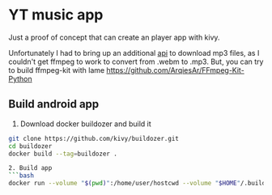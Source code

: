 # YT music app
Just a proof of concept that can create an player app with kivy.


Unfortunately I had to bring up an additional [api](https://github.com/mrgick/yt-dl-fast-api) to download mp3 files, as I couldn't get ffmpeg to work to convert from .webm to .mp3. But, you can try to build ffmpeg-kit with lame https://github.com/ArqiesAr/FFmpeg-Kit-Python


## Build android app
1. Download docker buildozer and build it 
```bash
git clone https://github.com/kivy/buildozer.git 
cd buildozer
docker build --tag=buildozer .

2. Build app
```bash
docker run --volume "$(pwd)":/home/user/hostcwd --volume "$HOME"/.buildozer:/home/user/.buildozer  buildozer android debug
```
